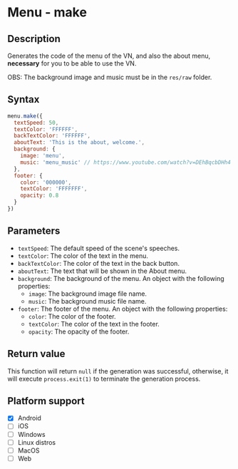 # Menu - make

## Description

Generates the code of the menu of the VN, and also the about menu, **necessary** for you to be able to use the VN.

OBS: The background image and music must be in the `res/raw` folder.

## Syntax

```js
menu.make({
  textSpeed: 50,
  textColor: 'FFFFFF',
  backTextColor: 'FFFFFF',
  aboutText: 'This is the about, welcome.',
  background: {
    image: 'menu',
    music: 'menu_music' // https://www.youtube.com/watch?v=DEhBqcbDHh4
  },
  footer: {
    color: '000000',
    textColor: 'FFFFFFF',
    opacity: 0.8
  }
})
```

## Parameters

- `textSpeed`: The default speed of the scene's speeches.
- `textColor`: The color of the text in the menu.
- `backTextColor`: The color of the text in the back button.
- `aboutText`: The text that will be shown in the About menu.
- `background`: The background of the menu. An object with the following properties:
  - `image`: The background image file name.
  - `music`: The background music file name.
- `footer`: The footer of the menu. An object with the following properties:
  - `color`: The color of the footer.
  - `textColor`: The color of the text in the footer.
  - `opacity`: The opacity of the footer.

## Return value

This function will return `null` if the generation was successful, otherwise, it will execute `process.exit(1)` to terminate the generation process.

## Platform support

- [x] Android
- [ ] iOS
- [ ] Windows
- [ ] Linux distros
- [ ] MacOS
- [ ] Web

